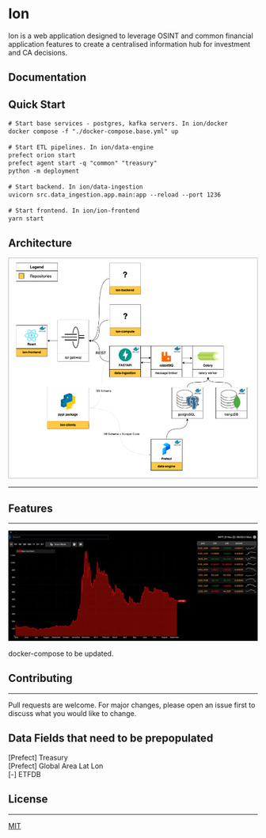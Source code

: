 # Ion

Ion is a web application designed to leverage OSINT and common financial application features to create a centralised information hub for investment and CA decisions.

## Documentation

## Quick Start

```
# Start base services - postgres, kafka servers. In ion/docker
docker compose -f "./docker-compose.base.yml" up

# Start ETL pipelines. In ion/data-engine
prefect orion start
prefect agent start -q "common" "treasury"
python -m deployment

# Start backend. In ion/data-ingestion
uvicorn src.data_ingestion.app.main:app --reload --port 1236

# Start frontend. In ion/ion-frontend
yarn start
```

## Architecture

![](./assets/architecture.drawio.png)

---

## Features

---

![Alt Text](./assets/demo.gif)

docker-compose to be updated.

## Contributing

---

Pull requests are welcome. For major changes, please open an issue first to discuss what you would like to change.

## Data Fields that need to be prepopulated

\[Prefect\] Treasury\
\[Prefect\] Global Area Lat Lon\
\[-\] ETFDB

## License

---

[MIT](https://choosealicense.com/licenses/mit/)
